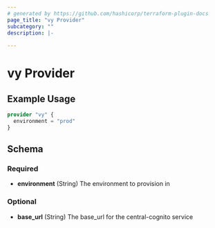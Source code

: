 ```yaml
---
# generated by https://github.com/hashicorp/terraform-plugin-docs
page_title: "vy Provider"
subcategory: ""
description: |-
  
---
```


# vy Provider



## Example Usage

```terraform
provider "vy" {
  environment = "prod"
}
```

<!-- schema generated by tfplugindocs -->
## Schema

### Required

- **environment** (String) The environment to provision in

### Optional

- **base_url** (String) The base_url for the central-cognito service
